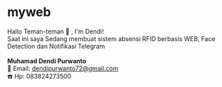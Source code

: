 # myweb

Hallo Teman-teman 👋 , I'm Dendi! <br>
Saat ini saya Sedang membuat sistem absensi RFID berbasis WEB, Face Detection dan Notifikasi Telegram </br></br>
**Muhamad Dendi Purwanto**  
:e-mail: Email: dendipurwanto72@gmail.com </br>
:telephone: Hp: 083824273500 <br>


 
